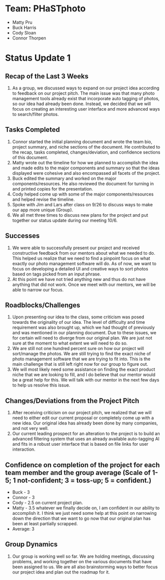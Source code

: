 # Team: PHaSTphoto
- Matty Pru
- Buck Harris
- Cody Sloan
- Connor Thorpen

# Status Update 1

## Recap of the Last 3 Weeks
1. As a group, we discussed ways to expand on our project idea according to 
feedback on our project pitch. The main issue was that many photo management 
tools already exist that incorporate auto tagging of photos, so our idea had 
already been done. Instead, we decided that we will focus on creating an 
interesting user interface and more advanced ways to search/filter photos.

## Tasks Completed
1. Connor started the initial planning document and wrote the team bio, project summary, and niche sections of the document. He contributed to the recap, tasks completed, changes/deviation, and confidence sections of this document.
2. Matty wrote out the timeline for how we planned to accomplish the idea and made edits to the major components and summary so that the ideas displayed were cohesive and also encompassed all facets of the project. 
3. Buck edited the summary and worked on the major components/resources. He also reviewed the document for turning in and printed copies for the presentation.
4. Cody helped come up with some of the major components/resources and helped revise the timeline.
5. Spoke with Jim and Lars after class on 9/26 to discuss ways to make our app more unique (Group).
6. We all met three times to discuss new plans for the project and put together our status update during our meeting 10/6.

## Successes
1. We were able to successfully present our project and received constructive feedback from our mentors about what we needed to do. This helped us realize that we need to find a pinpoint focus on what exactly our photo management software will do. As of now, we want to focus on developing a detailed UI and creative ways to sort photos based on tags picked from an input phrase.
2. At this point we have not tried anything new and thus do not have anything that did not work. Once we meet with our mentors, we will be able to narrow our focus.

## Roadblocks/Challenges
1. Upon presenting our idea to the class, some criticism was posed towards the originality of our idea. The level of difficulty and time requirement was also brought up, which we had thought of previously and was mentioned in our planning document. Due to these issues, we for certain will need to diverge from our original plan. We are just not sure at the moment to what extent we will need to do so.
2. We are still not one hundred percent sure on how our project will sort/manage the photos. We are still trying to find the exact niche of photo management software that we are trying to fit into. This is the main challenge that is still left right now for our group to figure out.
3. We will most likely need some assistance on finding the exact product niche that we are looking to fill, and I do believe that our mentor would be a great help for this. We will talk with our mentor in the next few days to help us resolve this issue.

## Changes/Deviations from the Project Pitch
1. After receiving criticism on our project pitch, we realized that we will need to either edit our current proposal or completely come up with a new idea. Our original idea has already been done by many companies, and not very well.
2. Our current leading prospect for an alteration to the project is to build an advanced filtering system that uses an already available auto-tagging AI and fits in a robust user interface that is based on file links for user interaction.

## Confidence on completion of the project for each team member and the group average (Scale of 1-5; 1 not-confident; 3 = toss-up; 5 = confident.)
- Buck - 3 
- Connor - 3
- Cody - 2.5 on current project plan.
- Matty - 3.5 whatever we finally decide on, I am confident in our ability to accomplish it. I think we just need some help at this point on narrowing down the direction that we want to go now that our original plan has been at least partially scrapped.
- Average: 3

## Group Dynamics
1. Our group is working well so far. We are holding meetings, discussing problems, and working together on the various documents that have been assigned to us. We are all also brainstorming ways to better focus our project idea and plan out the roadmap for it.
